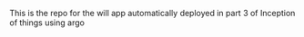 This is the repo for the will app automatically deployed in part 3 of Inception of things using argo